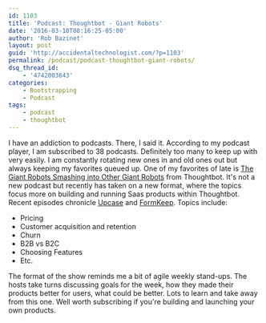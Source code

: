 ```yaml
---
id: 1103
title: 'Podcast: Thoughtbot - Giant Robots'
date: '2016-03-10T08:16:25-05:00'
author: 'Rob Bazinet'
layout: post
guid: 'http://accidentaltechnologist.com/?p=1103'
permalink: /podcast/podcast-thoughtbot-giant-robots/
dsq_thread_id:
    - '4742003643'
categories:
    - Bootstrapping
    - Podcast
tags:
    - podcast
    - thoughtbot
---
```


I have an addiction to podcasts. There, I said it. According to my podcast player, I am subscribed to 38 podcasts. Definitely too many to keep up with very easily. I am constantly rotating new ones in and old ones out but always keeping my favorites queued up. One of my favorites of late is [The Giant Robots Smashing into Other Giant Robots](http://giantrobots.fm/) from Thoughtbot. It's not a new podcast but recently has taken on a new format, where the topics focus more on building and running Saas products within Thoughtbot. Recent episodes chronicle [Upcase](https://upcase.com/join) and [FormKeep](https://formkeep.com/). Topics include:

- Pricing
- Customer acquisition and retention
- Churn
- B2B vs B2C
- Choosing Features
- Etc.
 
 The format of the show reminds me a bit of agile weekly stand-ups. The hosts take turns discussing goals for the week, how they made their products better for users, what could be better. Lots to learn and take away from this one. Well worth subscribing if you're building and launching your own products.